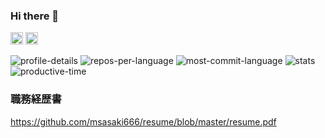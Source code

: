 ### Hi there 👋
<p align="left">
  <img height="20" src="https://komarev.com/ghpvc/?username=msasaki666" />
  <img height="20" src="https://img.shields.io/github/followers/msasaki666?label=follow&logo=github&style=flat" />
</p>


![profile-details](http://github-profile-summary-cards.vercel.app/api/cards/profile-details?username=msasaki666&theme=github_dark)
![repos-per-language](http://github-profile-summary-cards.vercel.app/api/cards/repos-per-language?username=msasaki666&theme=github_dark)
![most-commit-language](http://github-profile-summary-cards.vercel.app/api/cards/most-commit-language?username=msasaki666&theme=github_dark)
![stats](http://github-profile-summary-cards.vercel.app/api/cards/stats?username=msasaki666&theme=github_dark)
![productive-time](http://github-profile-summary-cards.vercel.app/api/cards/productive-time?username=msasaki666&theme=github_dark&utcOffset=9)

### 職務経歴書
https://github.com/msasaki666/resume/blob/master/resume.pdf

<!--
**Sasaki-Motoaki/Sasaki-Motoaki** is a ✨ _special_ ✨ repository because its `README.md` (this file) appears on your GitHub profile.

Here are some ideas to get you started:

- 🔭 I’m currently working on ...
- 🌱 I’m currently learning ...
- 👯 I’m looking to collaborate on ...
- 🤔 I’m looking for help with ...
- 💬 Ask me about ...
- 📫 How to reach me: ...
- 😄 Pronouns: ...
- ⚡ Fun fact: ...
-->
